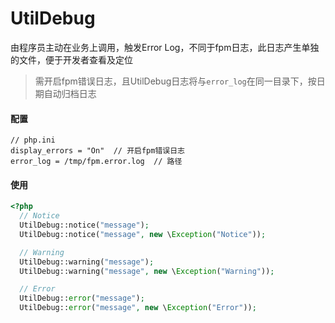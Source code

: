 # UtilDebug

由程序员主动在业务上调用，触发Error Log，不同于fpm日志，此日志产生单独的文件，便于开发者查看及定位

> 需开启fpm错误日志，且UtilDebug日志将与`error_log`在同一目录下，按日期自动归档日志

#### 配置

```
// php.ini
display_errors = "On"  // 开启fpm错误日志
error_log = /tmp/fpm.error.log  // 路径
```

#### 使用

```php
<?php
  // Notice
  UtilDebug::notice("message");
  UtilDebug::notice("message", new \Exception("Notice"));

  // Warning
  UtilDebug::warning("message");
  UtilDebug::warning("message", new \Exception("Warning"));

  // Error
  UtilDebug::error("message");
  UtilDebug::error("message", new \Exception("Error"));
```


